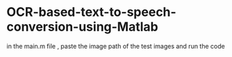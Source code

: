 # OCR-based-text-to-speech-conversion-using-Matlab

in the main.m file , paste the image path of the test images and run the code 
